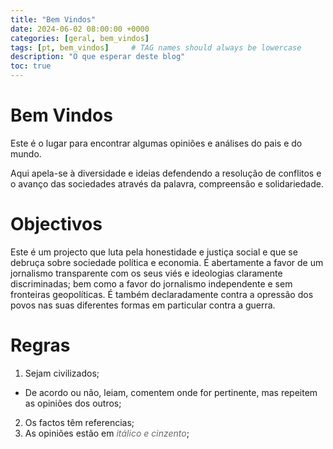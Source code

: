 ```yaml
---
title: "Bem Vindos"
date: 2024-06-02 08:00:00 +0000
categories: [geral, bem_vindos]
tags: [pt, bem_vindos]     # TAG names should always be lowercase
description: "O que esperar deste blog"
toc: true
---
```



# Bem Vindos

Este é o lugar para encontrar algumas opiniões e análises do pais e do mundo.

Aqui apela-se à diversidade e ideias defendendo a resolução de conflitos e o avanço das sociedades através da palavra, compreensão e solidariedade.

# Objectivos

Este é um projecto que luta pela honestidade e justiça social e que se debruça sobre sociedade política e economia.
É abertamente a favor de um jornalismo transparente com os seus viés e ideologias claramente discriminadas; bem como a favor do jornalismo independente e sem fronteiras geopolíticas.
É também declaradamente contra a opressão dos povos nas suas diferentes formas em particular contra a guerra.

# Regras

1. Sejam civilizados;
  - De acordo ou não, leiam, comentem onde for pertinente, mas repeitem as opiniões dos outros;
2. Os factos têm referencias;
3. As opiniões estão em <span style="color:DimGrey">_itálico e cinzento_</span>;
